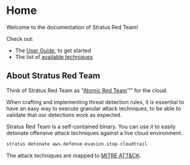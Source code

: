 # Home

Welcome to the documentation of Stratus Red Team!

Check out:

- The [User Guide](./user-guide), to get started
- The list of [available techniques](./attack-techniques)

## About Stratus Red Team

Think of Stratus Red Team as "[Atomic Red Team](https://github.com/redcanaryco/atomic-red-team)™" for the cloud.

When crafting and implementing threat detection rules, it is essential to have an easy way to execute granular attack techniques, to be able to validate that our detections work as expected.

Stratus Red Team is a self-contained binary. You can use it to easily detonate offensive attack techniques against a live cloud environment.

```bash title="Sample usage - Stopping a CloudTrail Trail (Defense Evasion)"
stratus detonate aws.defense-evasion.stop-cloudtrail
```

The attack techniques are mapped to [MITRE ATT&CK](https://attack.mitre.org/).